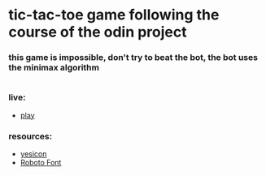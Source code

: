 # tic-tac-toe game following the course of the odin project

### this game is impossible, don't try to beat the bot, the bot uses the minimax algorithm

#

### live:
- [play](https://fn-cafeina.github.io/XO/)

### resources:
- [yesicon](https://yesicon.app/?lang=es)
- [Roboto Font](https://fonts.google.com/specimen/Roboto+Mono?query=roboto)
